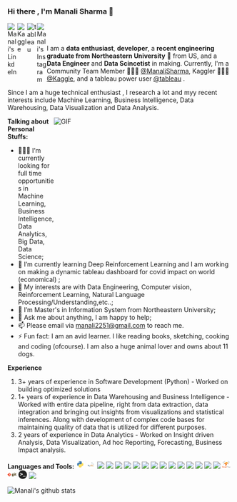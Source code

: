 ### Hi there , I'm **Manali Sharma** 👋


<a href="https://www.linkedin.com/in/manalisharmaneu/">
  <img align="left" alt="Manali's LinkdeIn" width="22px" src="https://cdn.jsdelivr.net/npm/simple-icons@v3/icons/linkedin.svg" />
</a>
<a href="https://www.kaggle.com/sharmamanali">
  <img align="left" alt="Kaggle" width="22px" src="https://cdn.jsdelivr.net/npm/simple-icons@3.1.0/icons/kaggle.svg" />
</a>
<a href="https://public.tableau.com/profile/manali.sharma#!/">
  <img align="left" alt="tableau" width="22px" src="https://www.biztory.com/hubfs/4_tableau-512.png" />
</a>
<a href="https://www.instagram.com/manalisharma_/?hl=en">
  <img align="left" alt="Manali's Instagram" width="22px" src="https://cdn.jsdelivr.net/npm/simple-icons@v3/icons/instagram.svg" />
</a>

<br />
<br />

I am a **data enthusiast**, **developer**, a **recent engineering graduate from Northeastern University** 🚀 from US, and a **Data Engineer** and **Data Scincetist** in making. Currently, I'm a Community Team Member 👩🏻‍💻 [@ManaliSharma](https://github.com/ManaliSharma), Kaggler 👨🏽‍💻 [@Kaggle](https://www.kaggle.com/sharmamanali), and a tableau power user [@tableau](https://public.tableau.com/profile/manali.sharma#!/) . 

Since I am a huge technical enthusiast , I research a lot and myy recent interests include Machine Learning, Business Intelligence, Data Warehousing, Data Visualization and Data Analysis.

  <img align="right" height="300" width="400" alt="GIF" src="https://cdn.dribbble.com/users/2238041/screenshots/4763918/working.gif" />

**Talking about Personal Stuffs:**

- 👩🏻‍💻 I’m currently looking for full time opportunities in Machine Learning, Business Intelligence, Data Analytics, Big Data, Data Science;
- 🌱 I’m currently learning Deep Reinforcement Learning and I am working on making a dynamic tableau dashboard for covid impact on world (economical) ; 
- 🤔 My interests are with Data Engineering, Computer vision, Reinforcement Learning, Natural Language Processing/Understanding,etc..;
- 💼 I’m Master's in Information System from Northeastern University;
- 💬 Ask me about anything, I am happy to help;
- 📫 Please email via manali2251@gmail.com to reach me.
- ⚡ Fun fact: I am an avid learner. I like reading books, sketching, cooking and coding (ofcourse). I am also a huge animal lover and owns about 11 dogs.

**Experience**
1) 3+ years of experience in Software Development (Python) - Worked on building optimized solutions
2) 1+ years of experience in Data Warehousing and Business Intelligence - Worked with entire data pipeline, right from data extraction, data integration and bringing out insights from visualizations and statistical inferences. Along with development of complex code bases for maintaining quality of data that is utilized for different purposes.
3) 2 years of experience in Data Analytics - Worked on Insight driven Analysis, Data Visualization, Ad hoc Reporting, Forecasting, Business Impact analysis.

**Languages and Tools:** 
<code><img height="20" src="https://raw.githubusercontent.com/github/explore/80688e429a7d4ef2fca1e82350fe8e3517d3494d/topics/python/python.png"></code>
<code><img height="20" src="https://raw.githubusercontent.com/github/explore/80688e429a7d4ef2fca1e82350fe8e3517d3494d/topics/mysql/mysql.png"></code>
<code><img height="20" src="https://cdn.educba.com/academy/wp-content/uploads/2019/02/T-SQL-Commands.jpg"></code>
<code><img height="20" src="https://www.quest.com/community/cfs-filesystemfile/__key/communityserver-components-secureimagefileviewer/communityserver-blogs-components-weblogfiles-00-00-00-00-39/Slide2.JPG_2D00_1100x500x2.jpg?_=637219525519183603"></code>
<code><img height="20" src="https://banner2.cleanpng.com/20180320/qwq/kisspng-oracle-sql-developer-oracle-database-pl-sql-oracle-vector-sql-server-icon-5ab0cd69bc5833.9561526915215363617715.jpg"></code>
<code><img height="20" src="https://upload.wikimedia.org/wikipedia/commons/thumb/3/39/Scala-full-color.svg/1200px-Scala-full-color.svg.png"></code>
<code><img height="20" src="https://www.wintellect.com/wp-content/uploads/2020/02/azure1.png"></code>
<code><img height="20" src="https://upload.wikimedia.org/wikipedia/commons/thumb/9/97/Talend_logo.svg/1280px-Talend_logo.svg.png"></code>
<code><img height="20" src="https://www.sqlsplus.com/wp-content/uploads/2020/06/SSIS-SQL-Server-Integration-Services-Description-of-integration-services.jpg"></code>
<code><img height="20" src="https://www.logolynx.com/images/logolynx/9f/9f5380cdef9e98b0fb8791cac040287f.png"></code>
<code><img height="20" src="https://www.k2e.com/wp-content/uploads/2018/12/Power-BI-Logo.png"></code>
<code><img height="20" src="https://community.idera.com/cfs-file/__key/communityserver-blogs-components-weblogfiles/00-00-00-03-31/8037.DataArchitect256x256.png"></code>
<code><img height="20" src="https://www.pngfind.com/pngs/m/653-6539775_google-analytics-logo-hd-png-download.png"></code>
<code><img height="20" src="https://img.stackshare.io/service/10345/ADB.png"></code>
<code><img height="20" src="https://cdn2.iconfinder.com/data/icons/artificial-intelligence-ai/64/openai-gym-Toolkit-algorithm-Reinforcement-Learning_-512.png"></code>
<code><img height="20" src="https://webassets.mongodb.com/_com_assets/cms/mongodb_logo1-76twgcu2dm.png"></code>
<code><img height="20" src="https://raw.githubusercontent.com/github/explore/80688e429a7d4ef2fca1e82350fe8e3517d3494d/topics/tensorflow/tensorflow.png"></code>
<code><img height="20" src="https://raw.githubusercontent.com/github/explore/80688e429a7d4ef2fca1e82350fe8e3517d3494d/topics/git/git.png"></code>
<code><img height="20" src="https://raw.githubusercontent.com/github/explore/80688e429a7d4ef2fca1e82350fe8e3517d3494d/topics/terminal/terminal.png"></code>
<code><img height="20" src="https://pytorch.org/assets/images/pytorch-logo.png"></code>


![Manali's github stats](https://github-readme-stats.vercel.app/api?username=ManaliSharma&show_icons=true&hide_border=true)







